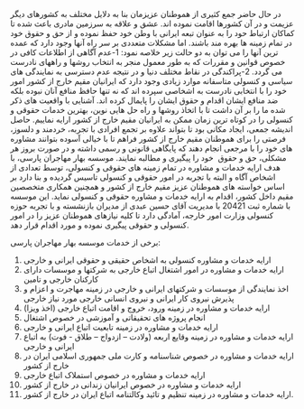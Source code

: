 در حال حاضر جمع کثیری از هموطنان عزیزمان بنا به دلایل مختلف به کشورهای دیگر عزیمت و در آن کشورها اقامت نموده اند. عشق و علاقه به سرزمین مادری باعث شده تا کماکان ارتباط حود را به عنوان تبعه ایرانی با وطن خود حفظ نموده و از حق و حقوق خود در تمام زمینه ها بهره مند باشند. اما مشکلات متعددی بر سر راه آنها وجود دارد که عمده ترین آنها را می توان به دو حالت زیر خلاصه نمود: 
1-عدم آگاهی از اطلاعات کافی در خصوص قوانین و مقررات که به طور معمول منجر به انتخاب روشها و راههای نادرست می گردد.
2-پراکندگی در نقاط مختلف دنیا و در نتیجه عدم دسترسی به نمایندگی های سیاسی و کنسولی متاسفانه موارد زیادی وجود دارد که ایرانیان مقیم خارج از کشور امور خود را با انتخابی نادرست به اشخاصی سپرده اند که نه تنها حافظ منافع آنان نبوده بلکه ضد منافع ایشان اقدام و حقوق ایشان را پایمال کرده اند. آشنایی با واقعیت های ذکر شده ما را بر آن داشت تا با اتخاذ روشها و راه حل هایی نوین، بهترین خدمات حقوقی و کنسولی را در کوتاه ترین زمان ممکن به ایرانیان مقیم خارج از کشور ارایه نماییم. حاصل اندیشه جمعی، ایجاد مکانی بود تا بتواند علاوه بر تجمع افرادی با تجربه، خردمند و دلسوز، فرصتی را برای هموطنان مقیم خارج از کشور فراهم تا با خیالی آسوده بتوانند مشاوره های خود را با مرجعی انجام دهند که پایگاهی قانونی و رسمی داشته و در صورت بروز هر مشکلی، حق و حقوق  خود را پیگیری و مطالبه نمایند. موسسه بهار مهاجران پارسی، با هدف ارایه خدمات و مشاوره در تمام زمینه های حقوقی و کنسولی، توسط تعدادی از اشخاص آگاه و البته با تجربه در امور حقوقی و کنسولی تاسیس گردیده و بنا دارد بر اساس خواسته های هموطنان عزیز مقیم خارج از کشور و همچنین همکاری متخصصین مقیم داخل کشور، اقدام به ارایه خدمات و مشاوره حقوقی و کنسولی نماید. این موسسه با شماره ثبت 20421 با مدیریت آقای حسین عبدی از مدیران بازنشسته و با تجربه حوزه کنسولی وزارت امور خارجه، آمادگی دارد تا کلیه نیازهای هموطنان عزیز را در امور کنسولی و حقوقی پیگیری نموده و مورد اقدام قرار دهد.

برخی از خدمات موسسه بهار مهاجران پارسی:

1. ارایه خدمات و مشاوره کنسولی به اشخاص حقيقی و حقوقی ایرانی و خارجی
2. ارایه خدمات و مشاوره در امور اشتغال اتباع خارجی به شرکتها و موسسات دارای کارکنان خارجی و تامين
3. اخذ نمایندگی از موسسات و شرکتهای ایرانی و خارجی در زمينه مهاجرت و اعزام و پذیرش نيروی کار ایرانی و نيروی انسانی خارجی مورد نياز خارجی
5. ارایه خدمات و مشاوره در زمينه ورود، خروج و اقامت اتباع خارجی (اخذ ویزا)
4. انجام پروژه های تحقيقاتی و آموزشی در خصوص اشتغال
6. ارایه خدمات و مشاوره در زمينه تابعیت اتباع ایرانی و خارجی
7. ارایه خدمات و مشاوره در زمينه وقایع اربعه (ولادت – ازدواج – طلاق - فوت) به اتباع ایرانی و خارجی
8. ارایه خدمات و مشاوره در خصوص شناسنامه و کارت ملی جمهوری اسلامی ایران در خارج از کشور
9. ارایه خدمات و مشاوره در خصوص استملاک اتباع خارجی
10. ارایه خدمات و مشاوره در خصوص ایرانيان زندانی در خارج از کشور
11. ارایه خدمات و مشاوره در زمينه تنظیم و تائيد وکالتنامه اتباع ایران در خارج از کشور.